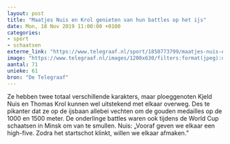 ```yaml
---
layout: post
title: "Maatjes Nuis en Krol genieten van hun battles op het ijs"
date: Mon, 18 Nov 2019 11:00:00 +0100
categories: 
- sport 
- schaatsen 
externe_link: "https://www.telegraaf.nl/sport/1850773799/maatjes-nuis-en-krol-genieten-van-hun-battles-op-het-ijs"
image: "https://www.telegraaf.nl/images/1200x630/filters:format(jpeg):quality(80)/cdn-kiosk-api.telegraaf.nl/b085365e-09ea-11ea-bb84-0218eaf05005.jpg"
aantal: 71
unieke: 61
bron: "De Telegraaf"
---
```


<p class="intro">Ze hebben twee totaal verschillende karakters, maar ploeggenoten Kjeld Nuis en Thomas Krol kunnen wel uitstekend met elkaar overweg. Des te pikanter dat ze op de ijsbaan allebei vechten om de gouden medailles op de 1000 en 1500 meter. De onderlinge battles waren ook tijdens de World Cup schaatsen in Minsk om van te smullen. Nuis: „Vooraf geven we elkaar een high-five. Zodra het startschot klinkt, willen we elkaar afmaken.”</p>
